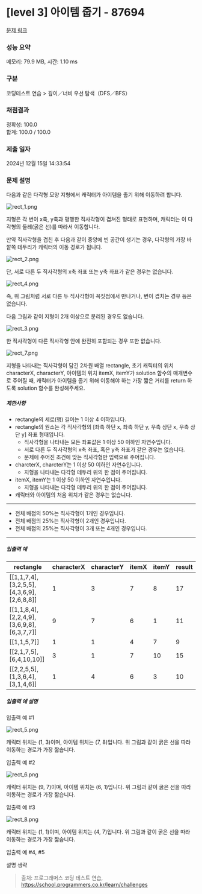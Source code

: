 # [level 3] 아이템 줍기 - 87694 

[문제 링크](https://school.programmers.co.kr/learn/courses/30/lessons/87694) 

### 성능 요약

메모리: 79.9 MB, 시간: 1.10 ms

### 구분

코딩테스트 연습 > 깊이／너비 우선 탐색（DFS／BFS）

### 채점결과

정확성: 100.0<br/>합계: 100.0 / 100.0

### 제출 일자

2024년 12월 15일 14:33:54

### 문제 설명

<p>다음과 같은 다각형 모양 지형에서 캐릭터가 아이템을 줍기 위해 이동하려 합니다.</p>

<p><img src="https://grepp-programmers.s3.ap-northeast-2.amazonaws.com/files/production/9b96b07f-72db-4b1c-bd7a-6a9c9b8d0dc6/rect_1.png" title="" alt="rect_1.png"></p>

<p>지형은 각 변이 x축, y축과 평행한 직사각형이 겹쳐진 형태로 표현하며, 캐릭터는 이 다각형의 둘레(굵은 선)를 따라서 이동합니다. </p>

<p>만약 직사각형을 겹친 후 다음과 같이 중앙에 빈 공간이 생기는 경우, 다각형의 가장 바깥쪽 테두리가 캐릭터의 이동 경로가 됩니다.</p>

<p><img src="https://grepp-programmers.s3.ap-northeast-2.amazonaws.com/files/production/38b0739b-8dd8-40d8-ac44-c71678d28d07/rect_2.png" title="" alt="rect_2.png"></p>

<p>단, 서로 다른 두 직사각형의 x축 좌표 또는 y축 좌표가 같은 경우는 없습니다.</p>

<p><img src="https://grepp-programmers.s3.ap-northeast-2.amazonaws.com/files/production/ec976181-987e-494e-bb2d-0615ce16252f/rect_4.png" title="" alt="rect_4.png"></p>

<p>즉, 위 그림처럼 서로 다른 두 직사각형이 꼭짓점에서 만나거나, 변이 겹치는 경우 등은 없습니다.</p>

<p>다음 그림과 같이 지형이 2개 이상으로 분리된 경우도 없습니다.</p>

<p><img src="https://grepp-programmers.s3.ap-northeast-2.amazonaws.com/files/production/7eda8d92-ebe0-4b5f-bd15-0c9dc7af3a3e/rect_3.png" title="" alt="rect_3.png"></p>

<p>한 직사각형이 다른 직사각형 안에 완전히 포함되는 경우 또한 없습니다.</p>

<p><img src="https://grepp-programmers.s3.ap-northeast-2.amazonaws.com/files/production/1e178b0d-6580-4981-aae3-dd82a1b95362/rect_7.png" title="" alt="rect_7.png"></p>

<p>지형을 나타내는 직사각형이 담긴 2차원 배열 rectangle, 초기 캐릭터의 위치 characterX, characterY, 아이템의 위치 itemX, itemY가 solution 함수의 매개변수로 주어질 때, 캐릭터가 아이템을 줍기 위해 이동해야 하는 가장 짧은 거리를 return 하도록 solution 함수를 완성해주세요.</p>

<h5>제한사항</h5>

<ul>
<li>rectangle의 세로(행) 길이는 1 이상 4 이하입니다.</li>
<li>rectangle의 원소는 각 직사각형의 [좌측 하단 x, 좌측 하단 y, 우측 상단 x, 우측 상단 y] 좌표 형태입니다.

<ul>
<li>직사각형을 나타내는 모든 좌표값은 1 이상 50 이하인 자연수입니다.</li>
<li>서로 다른 두 직사각형의 x축 좌표, 혹은 y축 좌표가 같은 경우는 없습니다.</li>
<li>문제에 주어진 조건에 맞는 직사각형만 입력으로 주어집니다.</li>
</ul></li>
<li>charcterX, charcterY는 1 이상 50 이하인 자연수입니다.

<ul>
<li>지형을 나타내는 다각형 테두리 위의 한 점이 주어집니다.</li>
</ul></li>
<li>itemX, itemY는 1 이상 50 이하인 자연수입니다.

<ul>
<li>지형을 나타내는 다각형 테두리 위의 한 점이 주어집니다.</li>
</ul></li>
<li>캐릭터와 아이템의 처음 위치가 같은 경우는 없습니다.</li>
</ul>

<hr>

<ul>
<li>전체 배점의 50%는 직사각형이 1개인 경우입니다.<br></li>
<li>전체 배점의 25%는 직사각형이 2개인 경우입니다.<br></li>
<li>전체 배점의 25%는 직사각형이 3개 또는 4개인 경우입니다.<br></li>
</ul>

<hr>

<h5>입출력 예</h5>
<table class="table">
        <thead><tr>
<th>rectangle</th>
<th>characterX</th>
<th>characterY</th>
<th>itemX</th>
<th>itemY</th>
<th>result</th>
</tr>
</thead>
        <tbody><tr>
<td>[[1,1,7,4],[3,2,5,5],[4,3,6,9],[2,6,8,8]]</td>
<td>1</td>
<td>3</td>
<td>7</td>
<td>8</td>
<td>17</td>
</tr>
<tr>
<td>[[1,1,8,4],[2,2,4,9],[3,6,9,8],[6,3,7,7]]</td>
<td>9</td>
<td>7</td>
<td>6</td>
<td>1</td>
<td>11</td>
</tr>
<tr>
<td>[[1,1,5,7]]</td>
<td>1</td>
<td>1</td>
<td>4</td>
<td>7</td>
<td>9</td>
</tr>
<tr>
<td>[[2,1,7,5],[6,4,10,10]]</td>
<td>3</td>
<td>1</td>
<td>7</td>
<td>10</td>
<td>15</td>
</tr>
<tr>
<td>[[2,2,5,5],[1,3,6,4],[3,1,4,6]]</td>
<td>1</td>
<td>4</td>
<td>6</td>
<td>3</td>
<td>10</td>
</tr>
</tbody>
      </table>
<h5>입출력 예 설명</h5>

<p>입출력 예 #1</p>

<p><img src="https://grepp-programmers.s3.ap-northeast-2.amazonaws.com/files/production/7b89552b-f7b6-47e7-8bbd-deaf01907f70/rect_5.png" title="" alt="rect_5.png"></p>

<p>캐릭터 위치는 (1, 3)이며, 아이템 위치는 (7, 8)입니다. 위 그림과 같이 굵은 선을 따라 이동하는 경로가 가장 짧습니다.</p>

<p>입출력 예 #2</p>

<p><img src="https://grepp-programmers.s3.ap-northeast-2.amazonaws.com/files/production/ac6911d0-e386-472b-a109-2542214c8d6b/rect_6.png" title="" alt="rect_6.png"></p>

<p>캐릭터 위치는 (9, 7)이며, 아이템 위치는 (6, 1)입니다. 위 그림과 같이 굵은 선을 따라 이동하는 경로가 가장 짧습니다.</p>

<p>입출력 예 #3</p>

<p><img src="https://grepp-programmers.s3.ap-northeast-2.amazonaws.com/files/production/9c47ca5c-df4b-4b2e-8c5b-faf0815de665/rect_8.png" title="" alt="rect_8.png"></p>

<p>캐릭터 위치는 (1, 1)이며, 아이템 위치는 (4, 7)입니다. 위 그림과 같이 굵은 선을 따라 이동하는 경로가 가장 짧습니다.</p>

<p>입출력 예 #4, #5</p>

<p>설명 생략</p>


> 출처: 프로그래머스 코딩 테스트 연습, https://school.programmers.co.kr/learn/challenges